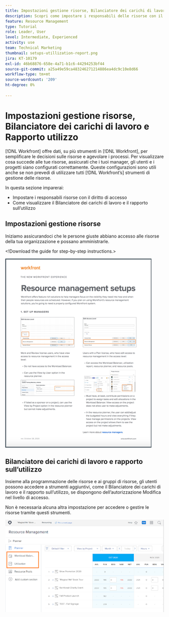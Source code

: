 ```yaml
---
title: Impostazioni gestione risorse, Bilanciatore dei carichi di lavoro e Utilizat... (I titoli non devono superare i 60 caratteri)
description: Scopri come impostare i responsabili delle risorse con il giusto accesso e come visualizzare il rapporto sul bilanciamento del carico di lavoro e sull’utilizzo.
feature: Resource Management
type: Tutorial
role: Leader, User
level: Intermediate, Experienced
activity: use
team: Technical Marketing
thumbnail: setups-utillization-report.png
jira: KT-10179
exl-id: 46b68876-658e-4a71-b1c6-44294253bf44
source-git-commit: a25a49e59ca483246271214886ea4dc9c10e8d66
workflow-type: tm+mt
source-wordcount: '209'
ht-degree: 0%

---
```


# Impostazioni gestione risorse, Bilanciatore dei carichi di lavoro e Rapporto utilizzo

[!DNL Workfront] offre dati, su più strumenti in [!DNL Workfront], per semplificare le decisioni sulle risorse e agevolare i processi. Per visualizzare cosa succede alle tue risorse, assicurati che i tuoi manager, gli utenti e i progetti siano configurati correttamente. Queste configurazioni sono utili anche se non prevedi di utilizzare tutti [!DNL Workfront’s] strumenti di gestione delle risorse.

In questa sezione imparerai:

* Impostare i responsabili risorse con il diritto di accesso
* Come visualizzare il Bilanciatore dei carichi di lavoro e il rapporto sull’utilizzo

## Impostazioni gestione risorse

Iniziamo assicurandoci che le persone giuste abbiano accesso alle risorse della tua organizzazione e possano amministrarle.

&lt;!Download the guide for step-by-step instructions.&gt;

![La gestione delle risorse imposta un solo pager](assets/rm_setup01.png)


## Bilanciatore dei carichi di lavoro e rapporto sull’utilizzo

Insieme alla programmazione delle risorse e ai gruppi di risorse, gli utenti possono accedere a strumenti aggiuntivi, come il Bilanciatore dei carichi di lavoro e il rapporto sull’utilizzo, se dispongono dell’autorizzazione Modifica nel livello di accesso.

Non è necessaria alcuna altra impostazione per accedere o gestire le risorse tramite questi strumenti.

![Bilanciatore dei carichi di lavoro con rapporto sull’utilizzo](assets/rm_setup02.png)
